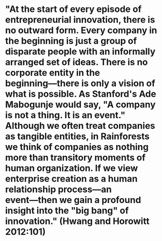 # "At the start of every episode of entrepreneurial innovation, there is no outward form. Every company in the beginning is just a group of disparate people with an informally arranged set of ideas. There is no corporate entity in the beginning―there is only a vision of what is possible. As Stanford's Ade Mabogunje would say, "A company is not a thing. It is an event." Although we often treat companies as tangible entities, in Rainforests we think of companies as nothing more than transitory moments of human organization. If we view enterprise creation as a human relationship process―an event―then we gain a profound insight into the "big bang" of innovation." (Hwang and Horowitt 2012:101)